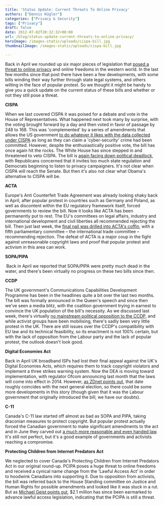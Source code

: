 ```yaml
---
title: 'Status Update: Current Threats To Online Privacy'
authors: ["Dennis Kügler"]
categories: ["Privacy & Security"]
tags: ["Privacy"]
draft: false
date: 2012-07-02T20:32:32+00:00
url: /blog/status-update-current-threats-to-online-privacy/
heroImage: /images-static/uploads/cispa-bill.jpg
thumbnailImage: /images-static/uploads/cispa-bill.jpg

---
```

Back in April we rounded up six major pieces of legislation that [posed a threat to online privacy][1] and online freedoms in the western world. In the last few months since that post there have been a few developments, with some bills winding their way further through state legal systems, and others wilting in the face of popular protest. So we thought it might be handy to give you a quick update on the current status of these bills and whether or not they still pose a threat.

**CISPA**

When we last covered CISPA it was poised for a debate and vote in the House of Representatives. What happened next took many by surprise, with the voting brought forward by a day and then voted in favor of passage by 248 to 168. This was 'complemented' by a series of amendments that allows the US government [to do whatever it likes with the data collected under CISPA][2] as long as they can claim a 'cyber-security' crime had been committed. However, despite the enthusiastically positive vote, the bill has once again hit the rocks. The White House has since stepped in and threatened to veto CISPA. The bill is [again facing down political deadlock][3], with Republicans concerned that it invites too much state regulation and Democrats beginning to listen to privacy campaigners. It's not clear when CISPA will reach the Senate. But then it's also not clear what Obama's alternative to CISPA will be.

**ACTA**

Europe's Anti Counterfeit Trade Agreement was already looking shaky back in April, after popular protest in countries such as Germany and Poland, as well as discontent within the EU regulatory framework itself, forced governments to review the bill. Now it looks like ACTA has been permanently put to rest. The EU's committees on legal affairs, industry and international development and civil liberties all recommended rejecting the bill. Then just last week, the [final nail was drilled into ACTA's coffin][4], with a fifth parliamentary committee – the international trade committee – recommending rejection. The defeat of ACTA is a major coup in the fight against unreasonable copyright laws and proof that popular protest and activism in this area can work.

**SOPA/PIPA**

 Back in April we reported that SOPA/PIPA were pretty much dead in the water, and there's been virtually no progress on these two bills since then.

**CCDP**

The UK government's Communications Capabilities Development Programme has been in the headlines quite a bit over the last two months. The bill was formally announced in the Queen's speech and since then we've seen a media blitz, with the coalition government trying in earnest to convince the UK population of the bill's necessity. As we discussed last week, there's virtually [no mainstream political opposition to the CCDP][5], and while activist groups have been mobilising, there's sadly been very little protest in the UK. There are still issues over the CCDP's compatibility with EU law and its technical feasibility, so its enactment is not 100% certain, but with the lack of opposition from the Labour party and the lack of popular protest, the outlook doesn't look good.

**Digital Economies Act**

Back in April UK broadband ISPs had lost their final appeal against the UK's Digital Economies Acts, which requires them to track copyright violators and implement a three strikes warning system. Now the DEA is moving toward implementation, with regulator Ofcom announcing last month that the laws will come into effect in 2014. However, [as ZDnet points out][6], that date roughly coincides with the next general election, so there could be some more developments in this story (though given that it was the Labour government that originally introduced the bill, we have our doubts).

**C-11**

Canada's C-11 law started off almost as bad as SOPA and PIPA, taking draconian measures to protect copyright. But popular protest actually forced the Canadian government to make significant amendments to the act and in June they carved out [a much more reasonable and even handed law][7]. It's still not perfect, but it's a good example of governments and activists reaching a compromise.

**Protecting Children from Internet Predators Act**

We neglected to cover Canada's Protecting Children from Internet Predators Act in our original round-up. PCIPA poses a huge threat to online freedoms and received a cynical name change from the 'Lawful Access Act' in order to hoodwink Canadians into supporting it. Due to opposition from activists, the bill was referred back to the House Standing committee on Justice and Human Rights for possible amendments and looked like it was stuck in a rut. But as [Michael Geist points out][8], $2.1 million has since been earmarked to advance lawful access legislation, indicating that the PCIPA is still a threat.

 [1]: /blog/a-quick-guide-to-current-online-privacy-threats/
 [2]: http://www.techdirt.com/articles/20120426/14505718671/insanity-cispa-just-got-way-worse-then-passed-rushed-vote.shtml
 [3]: http://www.nationaljournal.com/tech/back-to-the-drawing-board-for-cyber-bill-20120529
 [4]: http://www.techdirt.com/articles/20120621/03442219413/fifth-eu-committee-recommends-rejection-acta-european-parliament.shtml
 [5]: /blog/the-uks-political-parties-dont-care-about-online-privacy/
 [6]: http://www.zdnet.com/digital-economy-act-what-will-granny-think-4010026508/
 [7]: http://www.techdirt.com/articles/20120620/16450119408/postgame-canadas-copyright-reform.shtml
 [8]: http://www.michaelgeist.ca/content/view/6471/196/
